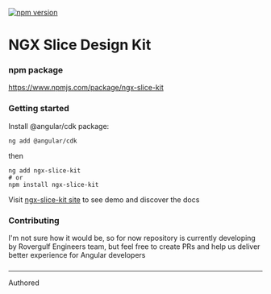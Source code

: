 [![npm version](https://badge.fury.io/js/ngx-slice-kit.svg)](https://badge.fury.io/js/ngx-slice-kit)


# NGX Slice Design Kit

### npm package

https://www.npmjs.com/package/ngx-slice-kit

### Getting started
Install @angular/cdk package:
```shell
ng add @angular/cdk
```
then
````shell
ng add ngx-slice-kit
# or
npm install ngx-slice-kit
````

Visit [ngx-slice-kit site](https://slice.rovergulf.net) to see demo and discover the docs

### Contributing

I'm not sure how it would be, so for now repository is currently developing by Rovergulf Engineers team, but feel free to create PRs and help us deliver better experience for Angular developers

###


---

Authored 
